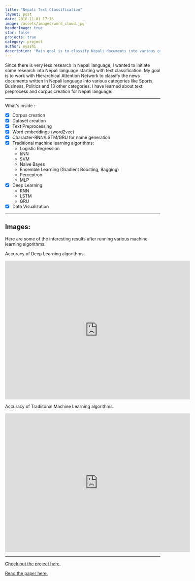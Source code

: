 ```yaml
---
title: "Nepali Text Classification"
layout: post
date: 2018-11-01 17:16
image: /assets/images/word_cloud.jpg
headerImage: true
star: false
projects: true
category: project
author: oyashi
description: "Main goal is to classify Nepali documents into various categories"
---
```


Since there is very less research in Nepali language, I wanted to initiate some research into Nepali
language starting with text classification. My goal is to work with Hierarchical Attention Network
to classify the news documents written in Nepali language into various categories like Sports,
Business, Politics and 13 other categories. I have learned about text preprocess and corpus creation for Nepali language.

---

What's inside :-

- [x] Corpus creation
- [x] Dataset creation
- [x] Text Preprocessing
- [x] Word embeddings (word2vec)
- [x] Character-RNN/LSTM/GRU for name generation
- [x] Traditional machine learning algorithms:
  - Logistic Regression
  - kNN
  - SVM
  - Naive Bayes
  - Ensemble Learning (Gradient Boosting, Bagging)
  - Perceptron
  - MLP
- [x] Deep Learning
  - RNN
  - LSTM
  - GRU
- [x] Data Visualization

---

## Images:

Here are some of the interesting results after running various machine learning algorithms.

<div class="rec-center-sphere">
	<div class="content">
		<p>Accuracy of Deep Learning algorithms.</p>
	</div>
	<iframe src="https://github.com/oya163/nepali-text-classification/blob/master/images/dl_acc.JPG" width="600" height="450" frameborder="0" style="border:0" allowfullscreen></iframe>
</div>

<div class="rec-center-sphere">
	<div class="content">
		<p>Accuracy of Tradiitonal Machine Learning algorithms.</p>
	</div>
	<iframe src="https://github.com/oya163/nepali-text-classification/blob/master/images/ml_acc.JPG" width="600" height="450" frameborder="0" style="border:0" allowfullscreen></iframe>
</div>

---

[Check out the project here.](https://github.com/oya163/oya-nepali-nlp)

[Read the paper here.](../assets/resume/Nepali_Text_Classification.pdf)
